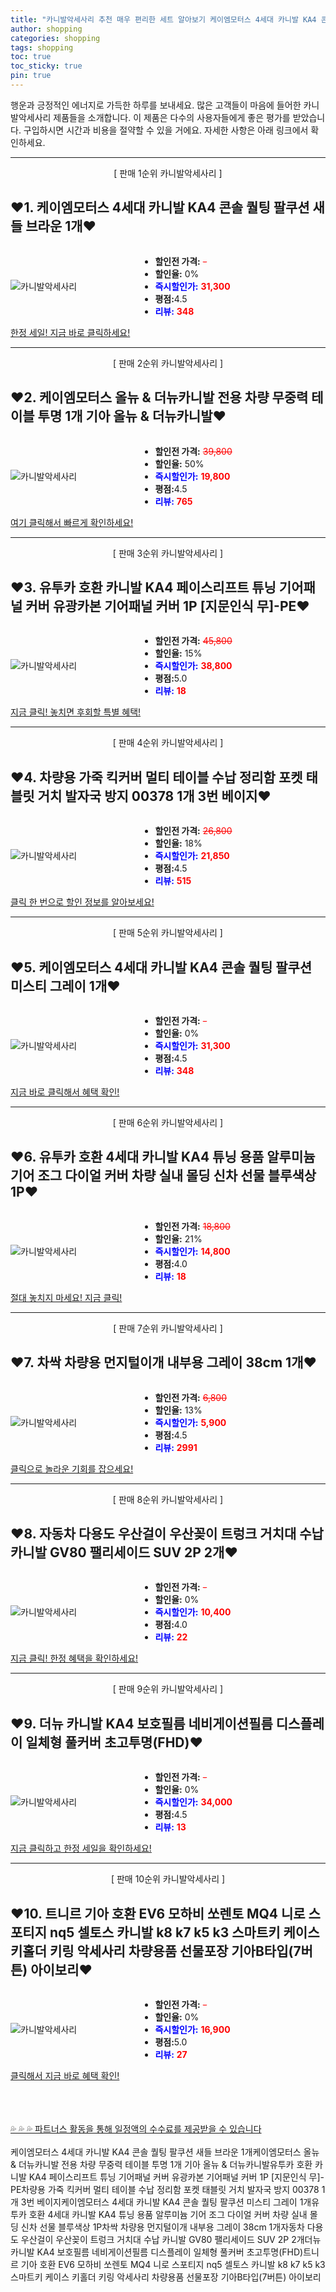 ```yaml
---
title: "카니발악세사리 추천 매우 편리한 세트 알아보기 케이엠모터스 4세대 카니발 KA4 콘솔"
author: shopping
categories: shopping
tags: shopping
toc: true
toc_sticky: true
pin: true
---
```

행운과 긍정적인 에너지로 가득한 하루를 보내세요. 많은 고객들이 마음에 들어한 카니발악세사리 제품들을 소개합니다. 이 제품은 다수의 사용자들에게 좋은 평가를 받았습니다. 구입하시면 시간과 비용을 절약할 수 있을 거에요. 자세한 사항은 아래 링크에서 확인하세요.

---
<p class="toplist" style="margin: 0 auto; display: block; width: fit-content;">[ 판매 1순위 카니발악세사리 ]</p>

<h2><strong>❤️1. 케이엠모터스 4세대 카니발 KA4 콘솔 퀄팅 팔쿠션 새들 브라운 1개❤️</strong></h2>

<div style="display: flex; align-items: center;">
    <div style="flex: 0.4;">
        <img src="https://thumbnail9.coupangcdn.com/thumbnails/remote/230x230ex/image/retail/images/26390447811520-94218deb-cf35-44ea-8042-dc047fdfb7a4.jpg" alt="카니발악세사리" style="max-width: 100%;">
    </div>
    <div style="flex: 0.6; margin-left: 10px;">
        <ul>
            <li><strong>할인전 가격:</strong> <del style="color: red;">-</del></li>
            <li><strong>할인율:</strong> 0%</li>
            <li><span style='color:blue'><strong>즉시할인가:</strong></span> <span style='color:red'><strong>31,300</strong></span></li>
            <li><strong>평점:</strong>4.5</li>
            <li><span style='color:blue'><strong>리뷰:</strong></span> <span style='color:red'><strong>348</strong></span></li>
        </ul>
    </div>
</div>
<div class="center">
    <a href="https://selin100587001.github.io?lptag=AF9450613&subid=githubio&pageKey=5677099579&traceid=V0-153&itemId=9366016225&vendorItemId=76651218139" class="myButton">
        한정 세일! 지금 바로 클릭하세요!
    </a>
</div>


---
<p class="toplist" style="margin: 0 auto; display: block; width: fit-content;">[ 판매 2순위 카니발악세사리 ]</p>

<h2><strong>❤️2. 케이엠모터스 올뉴 & 더뉴카니발 전용 차량 무중력 테이블 투명 1개 기아 올뉴 & 더뉴카니발❤️</strong></h2>

<div style="display: flex; align-items: center;">
    <div style="flex: 0.4;">
        <img src="https://thumbnail8.coupangcdn.com/thumbnails/remote/230x230ex/image/vendor_inventory/1312/1879907d12bda24cbca0c9805ccbfac96c843097c08872c85b385af44c57.jpg" alt="카니발악세사리" style="max-width: 100%;">
    </div>
    <div style="flex: 0.6; margin-left: 10px;">
        <ul>
            <li><strong>할인전 가격:</strong> <del style="color: red;">39,800</del></li>
            <li><strong>할인율:</strong> 50%</li>
            <li><span style='color:blue'><strong>즉시할인가:</strong></span> <span style='color:red'><strong>19,800</strong></span></li>
            <li><strong>평점:</strong>4.5</li>
            <li><span style='color:blue'><strong>리뷰:</strong></span> <span style='color:red'><strong>765</strong></span></li>
        </ul>
    </div>
</div>
<div class="center">
    <a href="https://selin100587001.github.io?lptag=AF9450613&subid=githubio&pageKey=1106869657&traceid=V0-153&itemId=2068555377&vendorItemId=88036342551" class="myButton">
        여기 클릭해서 빠르게 확인하세요!
    </a>
</div>


---
<p class="toplist" style="margin: 0 auto; display: block; width: fit-content;">[ 판매 3순위 카니발악세사리 ]</p>

<h2><strong>❤️3. 유투카 호환 카니발 KA4 페이스리프트 튜닝 기어패널 커버 유광카본 기어패널 커버 1P [지문인식 무]-PE❤️</strong></h2>

<div style="display: flex; align-items: center;">
    <div style="flex: 0.4;">
        <img src="https://thumbnail8.coupangcdn.com/thumbnails/remote/230x230ex/image/vendor_inventory/e8d4/d3d8fd9f7d1f03d0a43d93e307f5a3d29d89a2121c8d5257a975ebe14d27.jpg" alt="카니발악세사리" style="max-width: 100%;">
    </div>
    <div style="flex: 0.6; margin-left: 10px;">
        <ul>
            <li><strong>할인전 가격:</strong> <del style="color: red;">45,800</del></li>
            <li><strong>할인율:</strong> 15%</li>
            <li><span style='color:blue'><strong>즉시할인가:</strong></span> <span style='color:red'><strong>38,800</strong></span></li>
            <li><strong>평점:</strong>5.0</li>
            <li><span style='color:blue'><strong>리뷰:</strong></span> <span style='color:red'><strong>18</strong></span></li>
        </ul>
    </div>
</div>
<div class="center">
    <a href="https://selin100587001.github.io?lptag=AF9450613&subid=githubio&pageKey=7872627714&traceid=V0-153&itemId=21509978315&vendorItemId=88563485275" class="myButton">
        지금 클릭! 놓치면 후회할 특별 혜택!
    </a>
</div>


---
<p class="toplist" style="margin: 0 auto; display: block; width: fit-content;">[ 판매 4순위 카니발악세사리 ]</p>

<h2><strong>❤️4. 차량용 가죽 킥커버 멀티 테이블 수납 정리함 포켓 태블릿 거치 발자국 방지 00378 1개 3번 베이지❤️</strong></h2>

<div style="display: flex; align-items: center;">
    <div style="flex: 0.4;">
        <img src="https://thumbnail8.coupangcdn.com/thumbnails/remote/230x230ex/image/vendor_inventory/ae3c/37c82713192e46d4f0f4133da41806df29e88a458daf95d30359fd875f63.jpg" alt="카니발악세사리" style="max-width: 100%;">
    </div>
    <div style="flex: 0.6; margin-left: 10px;">
        <ul>
            <li><strong>할인전 가격:</strong> <del style="color: red;">26,800</del></li>
            <li><strong>할인율:</strong> 18%</li>
            <li><span style='color:blue'><strong>즉시할인가:</strong></span> <span style='color:red'><strong>21,850</strong></span></li>
            <li><strong>평점:</strong>4.5</li>
            <li><span style='color:blue'><strong>리뷰:</strong></span> <span style='color:red'><strong>515</strong></span></li>
        </ul>
    </div>
</div>
<div class="center">
    <a href="https://selin100587001.github.io?lptag=AF9450613&subid=githubio&pageKey=6403253274&traceid=V0-153&itemId=13699456940&vendorItemId=80950894067" class="myButton">
        클릭 한 번으로 할인 정보를 알아보세요!
    </a>
</div>


---
<p class="toplist" style="margin: 0 auto; display: block; width: fit-content;">[ 판매 5순위 카니발악세사리 ]</p>

<h2><strong>❤️5. 케이엠모터스 4세대 카니발 KA4 콘솔 퀄팅 팔쿠션 미스티 그레이 1개❤️</strong></h2>

<div style="display: flex; align-items: center;">
    <div style="flex: 0.4;">
        <img src="https://thumbnail6.coupangcdn.com/thumbnails/remote/230x230ex/image/retail/images/26412649214223-259b2e36-af59-4906-8c4c-51504efdfd31.jpg" alt="카니발악세사리" style="max-width: 100%;">
    </div>
    <div style="flex: 0.6; margin-left: 10px;">
        <ul>
            <li><strong>할인전 가격:</strong> <del style="color: red;">-</del></li>
            <li><strong>할인율:</strong> 0%</li>
            <li><span style='color:blue'><strong>즉시할인가:</strong></span> <span style='color:red'><strong>31,300</strong></span></li>
            <li><strong>평점:</strong>4.5</li>
            <li><span style='color:blue'><strong>리뷰:</strong></span> <span style='color:red'><strong>348</strong></span></li>
        </ul>
    </div>
</div>
<div class="center">
    <a href="https://selin100587001.github.io?lptag=AF9450613&subid=githubio&pageKey=5677099579&traceid=V0-153&itemId=9366016228&vendorItemId=76651218152" class="myButton">
        지금 바로 클릭해서 혜택 확인!
    </a>
</div>


---
<p class="toplist" style="margin: 0 auto; display: block; width: fit-content;">[ 판매 6순위 카니발악세사리 ]</p>

<h2><strong>❤️6. 유투카 호환 4세대 카니발 KA4 튜닝 용품 알루미늄 기어 조그 다이얼 커버 차량 실내 몰딩 신차 선물 블루색상 1P❤️</strong></h2>

<div style="display: flex; align-items: center;">
    <div style="flex: 0.4;">
        <img src="https://thumbnail6.coupangcdn.com/thumbnails/remote/230x230ex/image/vendor_inventory/6bed/febe944dfe2d648aa7c8089923e17e98678fa3c9c3eb0444e1347ae153f7.jpg" alt="카니발악세사리" style="max-width: 100%;">
    </div>
    <div style="flex: 0.6; margin-left: 10px;">
        <ul>
            <li><strong>할인전 가격:</strong> <del style="color: red;">18,800</del></li>
            <li><strong>할인율:</strong> 21%</li>
            <li><span style='color:blue'><strong>즉시할인가:</strong></span> <span style='color:red'><strong>14,800</strong></span></li>
            <li><strong>평점:</strong>4.0</li>
            <li><span style='color:blue'><strong>리뷰:</strong></span> <span style='color:red'><strong>18</strong></span></li>
        </ul>
    </div>
</div>
<div class="center">
    <a href="https://selin100587001.github.io?lptag=AF9450613&subid=githubio&pageKey=7737244256&traceid=V0-153&itemId=20807227266&vendorItemId=87876268991" class="myButton">
        절대 놓치지 마세요! 지금 클릭!
    </a>
</div>


---
<p class="toplist" style="margin: 0 auto; display: block; width: fit-content;">[ 판매 7순위 카니발악세사리 ]</p>

<h2><strong>❤️7. 차싹 차량용 먼지털이개 내부용 그레이 38cm 1개❤️</strong></h2>

<div style="display: flex; align-items: center;">
    <div style="flex: 0.4;">
        <img src="https://thumbnail10.coupangcdn.com/thumbnails/remote/230x230ex/image/retail/images/2020/10/29/14/9/f3502caf-11b2-4f01-b03f-6ea9b04d22a2.jpg" alt="카니발악세사리" style="max-width: 100%;">
    </div>
    <div style="flex: 0.6; margin-left: 10px;">
        <ul>
            <li><strong>할인전 가격:</strong> <del style="color: red;">6,800</del></li>
            <li><strong>할인율:</strong> 13%</li>
            <li><span style='color:blue'><strong>즉시할인가:</strong></span> <span style='color:red'><strong>5,900</strong></span></li>
            <li><strong>평점:</strong>4.5</li>
            <li><span style='color:blue'><strong>리뷰:</strong></span> <span style='color:red'><strong>2991</strong></span></li>
        </ul>
    </div>
</div>
<div class="center">
    <a href="https://selin100587001.github.io?lptag=AF9450613&subid=githubio&pageKey=2316379345&traceid=V0-153&itemId=3997942151&vendorItemId=71982222264" class="myButton">
        클릭으로 놀라운 기회를 잡으세요!
    </a>
</div>


---
<p class="toplist" style="margin: 0 auto; display: block; width: fit-content;">[ 판매 8순위 카니발악세사리 ]</p>

<h2><strong>❤️8. 자동차 다용도 우산걸이 우산꽂이 트렁크 거치대 수납 카니발 GV80 팰리세이드 SUV 2P 2개❤️</strong></h2>

<div style="display: flex; align-items: center;">
    <div style="flex: 0.4;">
        <img src="https://thumbnail6.coupangcdn.com/thumbnails/remote/230x230ex/image/vendor_inventory/f9b7/9e0a9dbd2774a6e65c1e5498199a7634079e0ef6ca5c480842d7d3bb66b4.jpg" alt="카니발악세사리" style="max-width: 100%;">
    </div>
    <div style="flex: 0.6; margin-left: 10px;">
        <ul>
            <li><strong>할인전 가격:</strong> <del style="color: red;">-</del></li>
            <li><strong>할인율:</strong> 0%</li>
            <li><span style='color:blue'><strong>즉시할인가:</strong></span> <span style='color:red'><strong>10,400</strong></span></li>
            <li><strong>평점:</strong>4.0</li>
            <li><span style='color:blue'><strong>리뷰:</strong></span> <span style='color:red'><strong>22</strong></span></li>
        </ul>
    </div>
</div>
<div class="center">
    <a href="https://selin100587001.github.io?lptag=AF9450613&subid=githubio&pageKey=6825641242&traceid=V0-153&itemId=16190779942&vendorItemId=83385934862" class="myButton">
        지금 클릭! 한정 혜택을 확인하세요!
    </a>
</div>


---
<p class="toplist" style="margin: 0 auto; display: block; width: fit-content;">[ 판매 9순위 카니발악세사리 ]</p>

<h2><strong>❤️9. 더뉴 카니발 KA4 보호필름 네비게이션필름 디스플레이 일체형 풀커버 초고투명(FHD)❤️</strong></h2>

<div style="display: flex; align-items: center;">
    <div style="flex: 0.4;">
        <img src="https://thumbnail9.coupangcdn.com/thumbnails/remote/230x230ex/image/vendor_inventory/0595/5dbd2e7ebd86a052cefd17a82e97c5b9cd23fe1941171e5149199f2f76a4.png" alt="카니발악세사리" style="max-width: 100%;">
    </div>
    <div style="flex: 0.6; margin-left: 10px;">
        <ul>
            <li><strong>할인전 가격:</strong> <del style="color: red;">-</del></li>
            <li><strong>할인율:</strong> 0%</li>
            <li><span style='color:blue'><strong>즉시할인가:</strong></span> <span style='color:red'><strong>34,000</strong></span></li>
            <li><strong>평점:</strong>4.5</li>
            <li><span style='color:blue'><strong>리뷰:</strong></span> <span style='color:red'><strong>13</strong></span></li>
        </ul>
    </div>
</div>
<div class="center">
    <a href="https://selin100587001.github.io?lptag=AF9450613&subid=githubio&pageKey=7741192614&traceid=V0-153&itemId=20827623882&vendorItemId=88482716682" class="myButton">
        지금 클릭하고 한정 세일을 확인하세요!
    </a>
</div>


---
<p class="toplist" style="margin: 0 auto; display: block; width: fit-content;">[ 판매 10순위 카니발악세사리 ]</p>

<h2><strong>❤️10. 트니르 기아 호환 EV6 모하비 쏘렌토 MQ4 니로 스포티지 nq5 셀토스 카니발 k8 k7 k5 k3 스마트키 케이스 키홀더 키링 악세사리 차량용품 선물포장 기아B타입(7버튼) 아이보리❤️</strong></h2>

<div style="display: flex; align-items: center;">
    <div style="flex: 0.4;">
        <img src="https://thumbnail7.coupangcdn.com/thumbnails/remote/230x230ex/image/vendor_inventory/6487/dd37977e6a6f811a533e2cbaaf00ea7aeede2ad11d75a0b12ecc73856f35.jpg" alt="카니발악세사리" style="max-width: 100%;">
    </div>
    <div style="flex: 0.6; margin-left: 10px;">
        <ul>
            <li><strong>할인전 가격:</strong> <del style="color: red;">-</del></li>
            <li><strong>할인율:</strong> 0%</li>
            <li><span style='color:blue'><strong>즉시할인가:</strong></span> <span style='color:red'><strong>16,900</strong></span></li>
            <li><strong>평점:</strong>5.0</li>
            <li><span style='color:blue'><strong>리뷰:</strong></span> <span style='color:red'><strong>27</strong></span></li>
        </ul>
    </div>
</div>
<div class="center">
    <a href="https://selin100587001.github.io?lptag=AF9450613&subid=githubio&pageKey=8159073087&traceid=V0-153&itemId=23254895318&vendorItemId=90287291904" class="myButton">
        클릭해서 지금 바로 혜택 확인!
    </a>
</div>

<br><br><br>[💦 💦 💦 파트너스 활동을 통해 일정액의 수수료를 제공받을 수 있습니다](https://link.coupang.com/a/bcpT2c)<br><br>케이엠모터스 4세대 카니발 KA4 콘솔 퀄팅 팔쿠션 새들 브라운 1개케이엠모터스 올뉴 & 더뉴카니발 전용 차량 무중력 테이블 투명 1개 기아 올뉴 & 더뉴카니발유투카 호환 카니발 KA4 페이스리프트 튜닝 기어패널 커버 유광카본 기어패널 커버 1P [지문인식 무]-PE차량용 가죽 킥커버 멀티 테이블 수납 정리함 포켓 태블릿 거치 발자국 방지 00378 1개 3번 베이지케이엠모터스 4세대 카니발 KA4 콘솔 퀄팅 팔쿠션 미스티 그레이 1개유투카 호환 4세대 카니발 KA4 튜닝 용품 알루미늄 기어 조그 다이얼 커버 차량 실내 몰딩 신차 선물 블루색상 1P차싹 차량용 먼지털이개 내부용 그레이 38cm 1개자동차 다용도 우산걸이 우산꽂이 트렁크 거치대 수납 카니발 GV80 팰리세이드 SUV 2P 2개더뉴 카니발 KA4 보호필름 네비게이션필름 디스플레이 일체형 풀커버 초고투명(FHD)트니르 기아 호환 EV6 모하비 쏘렌토 MQ4 니로 스포티지 nq5 셀토스 카니발 k8 k7 k5 k3 스마트키 케이스 키홀더 키링 악세사리 차량용품 선물포장 기아B타입(7버튼) 아이보리